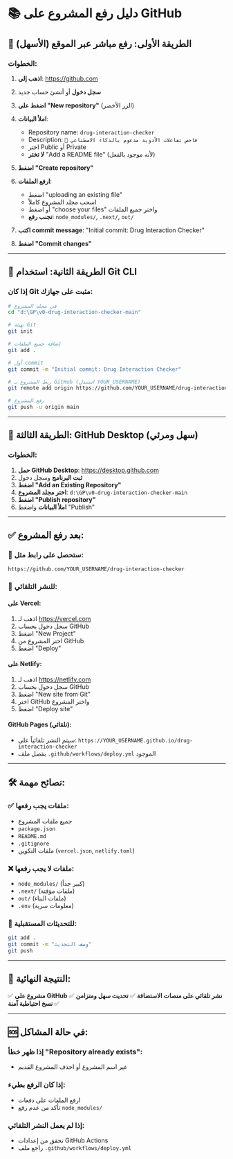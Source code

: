 # 📚 دليل رفع المشروع على GitHub

## 🎯 الطريقة الأولى: رفع مباشر عبر الموقع (الأسهل)

### الخطوات:

1. **اذهب إلى**: https://github.com
2. **سجل دخول** أو أنشئ حساب جديد
3. **اضغط على "New repository"** (الزر الأخضر)
4. **املأ البيانات**:
   - Repository name: `drug-interaction-checker`
   - Description: `💊 فاحص تفاعلات الأدوية مدعوم بالذكاء الاصطناعي`
   - اختر Public أو Private
   - **لا تختر** "Add a README file" (لأنه موجود بالفعل)
5. **اضغط "Create repository"**

6. **ارفع الملفات**:
   - اضغط "uploading an existing file"
   - اسحب مجلد المشروع كاملاً
   - أو اضغط "choose your files" واختر جميع الملفات
   - **تجنب رفع**: `node_modules/`, `.next/`, `out/`

7. **اكتب commit message**: "Initial commit: Drug Interaction Checker"
8. **اضغط "Commit changes"**

---

## 🎯 الطريقة الثانية: استخدام Git CLI

### إذا كان Git مثبت على جهازك:

```bash
# في مجلد المشروع
cd "d:\GP\v0-drug-interaction-checker-main"

# تهيئة Git
git init

# إضافة جميع الملفات
git add .

# أول commit
git commit -m "Initial commit: Drug Interaction Checker"

# ربط المشروع بـ GitHub (استبدل YOUR_USERNAME)
git remote add origin https://github.com/YOUR_USERNAME/drug-interaction-checker.git

# رفع المشروع
git push -u origin main
```

---

## 🎯 الطريقة الثالثة: GitHub Desktop (سهل ومرئي)

### الخطوات:

1. **حمل GitHub Desktop**: https://desktop.github.com
2. **ثبت البرنامج** وسجل دخول
3. **اضغط "Add an Existing Repository"**
4. **اختر مجلد المشروع**: `d:\GP\v0-drug-interaction-checker-main`
5. **اضغط "Publish repository"**
6. **املأ البيانات** واضغط "Publish"

---

## ✅ بعد رفع المشروع:

### 🔗 **ستحصل على رابط مثل:**
```
https://github.com/YOUR_USERNAME/drug-interaction-checker
```

### 🚀 **للنشر التلقائي:**

#### على Vercel:
1. اذهب لـ https://vercel.com
2. سجل دخول بحساب GitHub
3. اضغط "New Project"
4. اختر المشروع من GitHub
5. اضغط "Deploy"

#### على Netlify:
1. اذهب لـ https://netlify.com
2. سجل دخول بحساب GitHub
3. اضغط "New site from Git"
4. اختر GitHub واختر المشروع
5. اضغط "Deploy site"

#### GitHub Pages (تلقائي):
- سيتم النشر تلقائياً على: `https://YOUR_USERNAME.github.io/drug-interaction-checker`
- بفضل ملف `.github/workflows/deploy.yml` الموجود

---

## 🛠️ نصائح مهمة:

### ✅ **ملفات يجب رفعها:**
- جميع ملفات المشروع
- `package.json`
- `README.md`
- `.gitignore`
- ملفات التكوين (`vercel.json`, `netlify.toml`)

### ❌ **ملفات لا يجب رفعها:**
- `node_modules/` (كبير جداً)
- `.next/` (ملفات مؤقتة)
- `out/` (ملفات البناء)
- `.env` (معلومات سرية)

### 🔄 **للتحديثات المستقبلية:**
```bash
git add .
git commit -m "وصف التحديث"
git push
```

---

## 🎉 النتيجة النهائية:

✅ **مشروع على GitHub**
✅ **نشر تلقائي على منصات الاستضافة**
✅ **تحديث سهل ومتزامن**
✅ **نسخ احتياطية آمنة**

---

## 🆘 في حالة المشاكل:

### إذا ظهر خطأ "Repository already exists":
- غير اسم المشروع أو احذف المشروع القديم

### إذا كان الرفع بطيء:
- ارفع الملفات على دفعات
- تأكد من عدم رفع `node_modules/`

### إذا لم يعمل النشر التلقائي:
- تحقق من إعدادات GitHub Actions
- راجع ملف `.github/workflows/deploy.yml`
